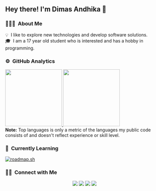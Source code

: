 <h2>Hey there! I'm Dimas Andhika 👋

### 👨🏻‍💻 &nbsp;About Me

💡 &nbsp;I like to explore new technologies and develop software solutions.\
🎓 &nbsp;I am a 17 year old student who is interested and has a hobby in programming.

### ⚙️ &nbsp;GitHub Analytics

<p>
<a href="https://github.com/dimasandhk">
  <img height="180em" src="https://github-readme-stats-eight-theta.vercel.app/api?username=dimasandhk&show_icons=true&theme=algolia&include_all_commits=true&count_private=true"/>
  <img height="180em" src="https://github-readme-stats-eight-theta.vercel.app/api/top-langs/?username=dimasandhk&layout=compact&langs_count=9&hide=jupyter%20notebook&theme=algolia"/>
</a>
<br>
<b>Note:</b> Top languages is only a metric of the languages my public code consists of and doesn't reflect experience or skill level.
</p>

### 💭 &nbsp;Currently Learning
[![roadmap.sh](https://roadmap.sh/card/tall/669a2d19fc0c013a408aa4cd?variant=dark)](https://roadmap.sh)

### 🤝🏻 &nbsp;Connect with Me

<p align="center">
<a href="https://dimasandhika.vercel.app"><img src="https://img.shields.io/badge/-dimasandhika.vercel.app-3423A6?style=flat&logo=Google-Chrome&logoColor=white"/></a>
<a href="mailto:dimasandhikadiputra@gmail.com"><img src="https://img.shields.io/badge/-dimasandhikadiputra@gmail.com-D14836?style=flat&logo=Gmail&logoColor=white"/></a>
<a href="https://instagram.com/dimas.andhk"><img src="https://img.shields.io/badge/-@dimas.andhk-E4405F?style=flat&logo=Instagram&logoColor=white"/></a>
<a href="https://www.codewars.com/users/DimasAndhk"><img src="https://www.codewars.com/users/DimasAndhk/badges/micro"></a>
</p>
